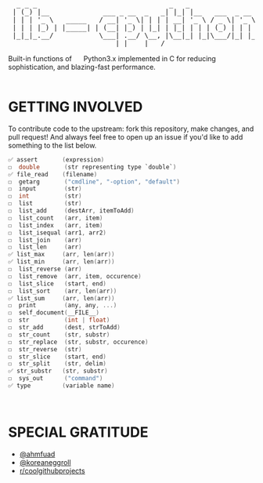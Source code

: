 <!--h1><code>lib-cpythonbuiltins</code></h1-->
<pre>
  _ _ _                                _   _                 _           _ _ _   _            
 | (_) |__             ___ _ __  _   _| |_| |__   ___  _ __ | |__  _   _(_) | |_(_)_ __  ___  
 | | | '_ \   _____   / __| '_ \| | | | __| '_ \ / _ \| '_ \| '_ \| | | | | | __| | '_ \/ __| 
 | | | |_) | |_____| | (__| |_) | |_| | |_| | | | (_) | | | | |_) | |_| | | | |_| | | | \__ \ 
 |_|_|_.__/           \___| .__/ \__, |\__|_| |_|\___/|_| |_|_.__/ \__,_|_|_|\__|_|_| |_|___/ 
                          |_|    |___/                                                       
</pre>

Built-in functions of <img src=https://emoji.gg/assets/emoji/1887_python.png height=15 width=16> Python3.x implemented in C for reducing sophistication, and blazing-fast performance.
<br>
<br>
# GETTING INVOLVED
To contribute code to the upstream: fork this repository, make changes, and pull request! And always feel free to open up an issue if you'd like to add something to the list below.

```C
✅ assert       (expression)
☐  double       (str representing type `double`)
✅ file_read    (filename)      
☐  getarg       ("cmdline", "-option", "default")
☐  input        (str)           
☐  int          (str)                 
☐  list         (str)
☐  list_add     (destArr, itemToAdd)
☐  list_count   (arr, item)
☐  list_index   (arr, item)         
☐  list_isequal (arr1, arr2)
☐  list_join    (arr)
☐  list_len     (arr)
✅ list_max     (arr, len(arr)) 
✅ list_min     (arr, len(arr))       
☐  list_reverse (arr)
☐  list_remove  (arr, item, occurence)
☐  list_slice   (start, end)
☐  list_sort    (arr, len(arr))    
✅ list_sum     (arr, len(arr))       
☐  print        (any, any, ...)  
☐  self_document(__FILE__)
☐  str          (int | float)                 
☐  str_add      (dest, strToAdd)
☐  str_count    (str, substr)
☐  str_replace  (str, substr, occurence)
☐  str_reverse  (str)
☐  str_slice    (start, end)
☐  str_split    (str, delim) 
✅ str_substr   (str, substr)     
☐  sys_out      ("command")       
✅ type         (variable name)
```
<br>

# SPECIAL GRATITUDE

- [@ahmfuad](https://github.com/ahmfuad)
- [@koreaneggroll](https://github.com/koreaneggroll)
- [r/coolgithubprojects](https://www.reddit.com/r/coolgithubprojects/)
